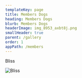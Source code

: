 ```yaml
---
templateKey: page
title: Members Dogs
heading: Members Dogs
blurb: Members Dogs
headerImage: img_8953_axbt8j.png
smallHeader: true
parent: /gallery
order: 1
appPath: /members
---
```

Bliss

![Bliss](https://res.cloudinary.com/davg7hyp7/image/upload/v1561755886/img_9122_j8zxp6.png "Bliss")
